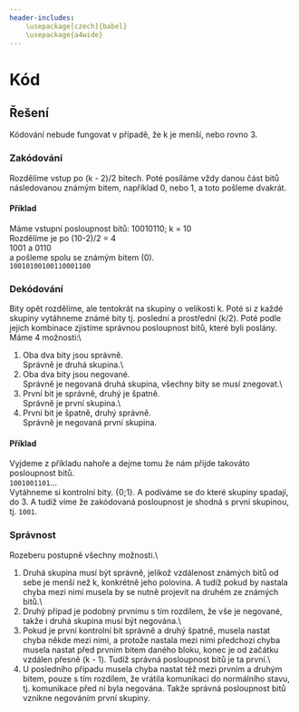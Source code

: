 ```yaml
---
header-includes:
	\usepackage[czech]{babel}
	\usepackage{a4wide}
---
```

# Kód
## Řešení
Kódování nebude fungovat v případě, že k je menší, nebo rovno 3.

### Zakódování
Rozdělíme vstup po (k - 2)/2 bitech. Poté posíláme vždy danou část bitů následovanou známým bitem, například 0, nebo 1, 
a toto pošleme dvakrát.

#### Příklad
Máme vstupní posloupnost bitů: 10010110; k = 10\
Rozdělíme je po (10-2)/2 = 4\
1001 a 0110\
a pošleme spolu se známým bitem (0).\
`10010100100110001100`

### Dekódování
Bity opět rozdělíme, ale tentokrát na skupiny o velikosti k. Poté si z každé skupiny vytáhneme známé bity tj. poslední 
a prostřední (k/2). Poté podle jejich kombinace zjistíme správnou posloupnost bitů, které byli poslány. Máme 
4 možnosti:\
1. Oba dva bity jsou správně.\
Správně je druhá skupina.\
2. Oba dva bity jsou negované.\
Správně je negovaná druhá skupina, všechny bity se musí znegovat.\
3. První bit je správně, druhý je špatně.\
Správně je první skupina.\
4. První bit je špatně, druhý správně.\
Správně je negovaná první skupina.

#### Příklad
Vyjdeme z příkladu nahoře a dejme tomu že nám přijde takováto posloupnost bitů.\
`1001001101`...\
Vytáhneme si kontrolní bity. {0;1}. A podíváme se do které skupiny spadají, do 3. A tudíž víme že zakódovaná posloupnost 
je shodná s první skupinou, tj. `1001`.

### Správnost
Rozeberu postupně všechny možnosti.\
1. Druhá skupina musí být správně, jelikož vzdálenost známých bitů od sebe je menší než k, konkrétně jeho polovina. 
   A tudíž pokud by nastala chyba mezi nimi musela by se nutně projevit na druhém ze známých bitů.\
2. Druhý případ je podobný prvnímu s tím rozdílem, že vše je negované, takže i druhá skupina musí být negována.\
3. Pokud je první kontrolní bit správně a druhý špatně, musela nastat chyba někde mezi nimi, a protože nastala mezi nimi 
   předchozí chyba musela nastat před prvním bitem daného bloku, konec je od začátku vzdálen přesně (k - 1). Tudíž 
   správná posloupnost bitů je ta první.\
4. U posledního případu musela chyba nastat též mezi prvním a druhým bitem, pouze s tím rozdílem, že vrátila komunikaci 
   do normálního stavu, tj. komunikace před ní byla negována. Takže správná posloupnost bitů vznikne negováním první 
	   skupiny.

